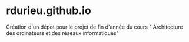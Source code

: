 # rdurieu.github.io
Création d'un dépot pour le projet de fin d'année du cours " Architecture des ordinateurs et des réseaux informatiques"
